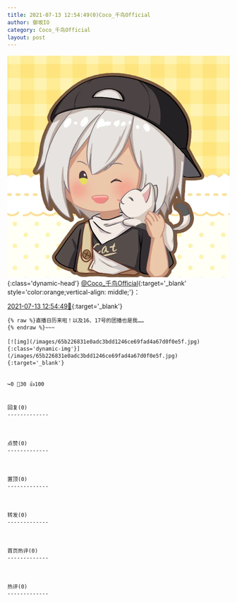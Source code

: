 ```yaml
---
title: 2021-07-13 12:54:49(0)Coco_千鸟Official
author: 御坂IO
category: Coco_千鸟Official
layout: post
---
```


![img](/images/85e485bc0dbd0cde4d15f24d7cffe9704618ad10.jpg){:class='dynamic-head'}
[@Coco_千鸟Official](https://space.bilibili.com/1891728206/dynamic){:target='_blank' style='color:orange;vertical-align: middle;'}：

[2021-07-13 12:54:49🔗](https://t.bilibili.com/546808130593232034){:target='_blank'}

~~~
{% raw %}直播日历来啦！以及16、17号的团播也是我……
{% endraw %}~~~

[![img](/images/65b226831e0adc3bdd1246ce69fad4a67d0f0e5f.jpg){:class='dynamic-img'}](/images/65b226831e0adc3bdd1246ce69fad4a67d0f0e5f.jpg){:target='_blank'}


↪️0 💬30 👍100


回复(0)
-------------



点赞(0)
-------------



置顶(0)
-------------



转发(0)
-------------



首页热评(0)
-------------



热评(0)
-------------



